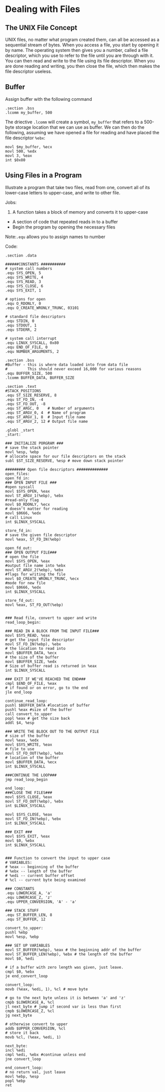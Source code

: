 # Dealing with Files
## The UNIX File Concept
UNIX files, no matter what program created them, can all be accessed as a
sequential stream of bytes. When you access a file, you start by opening
it by name. The operating system then gives you a number, called a file
descriptor, which you use to refer to the file until you are through with
it. You can then read and write to the file using its file descriptor.
When you are done reading and writing, you then close the file, which
then makes the file descriptor useless.

## Buffer
Assign buffer with the following command

    .section .bss
    .lcomm my_buffer, 500

The driective `.lcomm` will create a symbol, `my_buffer` that refers to a
500-byte storage location that we can use as buffer. We can then do the
following, assuming we have opened a file for reading and have placed the
file descriptor `%ebx`:

    movl $my_buffer, %ecx
    movl 500, %edx
    movl 3, %eax
    int $0x80

## Using Files in a Program
Illustrate a program that take two files, read from one, convert all of
its lower-case letters to upper-case, and write to other file.

Jobs:

1. A function takes a block of memory and converts it to upper-case
* A section of code that repeated reads in to a buffer
* Begin the program by opening the necessary files

Note:`.equ` allows you to assign names to number

Code:


    .section .data

    ######CONSTANTS ###########
    # system call numbers
    .equ SYS_OPEN, 5
    .equ SYS_WRITE, 4
    .equ SYS_READ, 3
    .equ SYS_CLOSE, 6
    .equ SYS_EXIT, 1

    # options for open
    .equ O_RDONLY, 0
    .equ O_CREATE_WRONLY_TRUNC, 03101

    # standard file descriptors
    .equ STDIN, 0
    .equ STDOUT, 1
    .equ STDERR, 2

    # system call interrupt
    .equ LINUX_SYSCALL, 0x80
    .equ END_OF_FILE, 0
    .equ NUMBER_ARGUMENTS, 2

    .section .bss
    #Buffer - this is where data loaded into from data file
    #         This should never exceed 16,000 for various reasons
    .equ BUFFER_SIZE, 500
    .lcomm BUFFER_DATA, BUFFER_SIZE

    .section .text
    #STACK_POSITIONS
    .equ ST_SIZE_RESERVE, 8
    .equ ST_FD_IN, -4
    .equ ST_FD_OUT, -8 
    .equ ST_ARGC, 0    # Number of arguments
    .equ ST_ARGV_0, 4  # Name of program
    .equ ST_ARGV_1, 8  # Input file name
    .equ ST_ARGV_2, 12 # Output file name

    .globl _start
    _start:

    ### INITIALIZE PORGRAM ###
    # save the stack pointer
    movl %esp, %ebp
    # allocate space for our file descriptors on the stack
    subl $ST_SIZE_RESERVE, %esp # move down stack pointer

    ######### Open file descriptors ##############
    open_files:
    open_fd_in:
    ### OPEN INPUT FILE ###
    #open syscall
    movl $SYS_OPEN, %eax
    movl ST_ARGV_1(%ebp), %ebx
    #read-only flag
    movl $O_RDONLY, %ecx
    # doesn't matter for reading
    movl $0666, %edx
    # call Linux
    int $LINUX_SYSCALL

    store_fd_in:
    # save the given file descriptor
    movl %eax, ST_FD_IN(%ebp)

    open_fd_out:
    ### OPEN OUTPUT FILE###
    # open the file
    movl $SYS_OPEN, %eax
    #output file name into %ebx
    movl ST_ARGV_2(%ebp), %ebx
    #flags for writing the file
    movl $O_CREATE_WRONLY_TRUNC, %ecx
    #mode for new file
    movl $0666, %edx
    int $LINUX_SYSCALL

    store_fd_out:
    movl %eax, ST_FD_OUT(%ebp)


    ### Read file, convert to upper and write
    read_loop_begin:

    ### READ IN A BLOCK FROM THE INPUT FILE###
    movl $SYS_READ, %eax
    # get the input file descriptor
    movl ST_FD_IN(%ebp), %ebx
    # the location to read into
    movl $BUFFER_DATA, %ecx
    # the size of the buffer
    movl $BUFFER_SIZE, %edx
    # Size of buffer read is returned in %eax
    int $LINUX_SYSCALL

    ### EXIT IF WE'VE REACHED THE END###
    cmpl $END_OF_FILE, %eax
    # if found or on error, go to the end
    jle end_loop

    continue_read_loop:
    pushl $BUFFER_DATA #location of buffer
    pushl %eax #size of the buffer
    call convert_to_upper
    popl %eax # get the size back
    addl $4, %esp

    ### WRITE THE BLOCK OUT TO THE OUTPUT FILE
    # size of the buffer
    movl %eax, %edx
    movl $SYS_WRITE, %eax
    # file to use
    movl ST_FD_OUT(%ebp), %ebx
    # location of the buffer
    movl $BUFFER_DATA, %ecx
    int $LINUX_SYSCALL

    ###CONTINUE THE LOOP###
    jmp read_loop_begin

    end_loop:
    ###CLOSE THE FILES###
    movl $SYS_CLOSE, %eax
    movl ST_FD_OUT(%ebp), %ebx
    int $LINUX_SYSCALL

    movl $SYS_CLOSE, %eax
    movl ST_FD_IN(%ebp), %ebx
    int $LINUX_SYSCALL

    ### EXIT ###
    movl $SYS_EXIT, %eax
    movl $0, %ebx
    int $LINUX_SYSCALL


    ### Function to convert the input to upper case
    # VARIABLES:
    # %eax -- beginning of the buffer
    # %ebx -- length of the buffer
    # %edi -- current buffer offset
    # %cl -- current byte being examined

    ### CONSTANTS
    .equ LOWERCASE_A, 'a'
    .equ LOWERCASE_Z, 'z'
    .equ UPPER_CONVERSION, 'A' - 'a'

    ### STACK STUFF
    .equ ST_BUFFER_LEN, 8
    .equ ST_BUFFER, 12 

    convert_to_upper:
    pushl %ebp
    movl %esp, %ebp

    ### SET UP VARIABLES
    movl ST_BUFFER(%ebp), %eax # the beginning addr of the buffer
    movl ST_BUFFER_LEN(%ebp), %ebx # the length of the buffer
    movl $0, %edi

    # if a buffer with zero length was given, just leave.
    cmpl $0, %ebx
    je end_convert_loop

    convert_loop:
    movb (%eax, %edi, 1), %cl # move byte

    # go to the next byte unless it is between 'a' and 'z'
    cmpb $LOWERCASE_A, %cl
    jl next_byte # jump if second var is less than first
    cmpb $LOWERCASE_Z, %cl
    jg next_byte

    # otherwise convert to upper
    addb $UPPER_CONVERSION, %cl
    # store it back
    movb %cl, (%eax, %edi, 1)

    next_byte:
    incl %edi
    cmpl %edi, %ebx #continue unless end
    jne convert_loop

    end_convert_loop:
    # no return val, just leave
    movl %ebp, %esp
    popl %ebp
    ret
